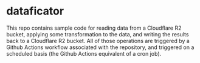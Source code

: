 # dataficator

This repo contains sample code for reading data from a Cloudflare R2 bucket, applying some transformation to the data, and writing the results back to a Cloudflare R2 bucket. All of those operations are triggered by a Github Actions workflow associated with the repository, and triggered on a scheduled basis (the Github Actions equivalent of a cron job).

